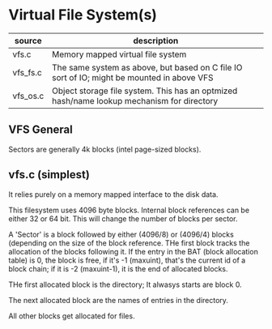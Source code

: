# Virtual File System(s)

| source | description |
|----|----|
| vfs.c | Memory mapped virtual file system  |
| vfs_fs.c | The same system as above, but based on C file IO sort of IO; might be mounted in above VFS |
| vfs_os.c | Object storage file system.  This has an optmized hash/name lookup mechanism for directory |


## VFS General

Sectors are generally 4k blocks (intel page-sized blocks).

## vfs.c (simplest)

It relies purely on a memory mapped interface to the disk data.

This filesystem uses 4096 byte blocks.  Internal block references can be either 32 or 64 bit.   This 
will change the number of blocks per sector.

A 'Sector' is a block followed by either (4096/8) or (4096/4) blocks (depending on the size of the 
block reference.  THe first block tracks the allocation of the blocks following it.  If the entry in 
the BAT (block allocation table) is 0, the block is free, if it's -1 (maxuint), that's the current id of a 
block chain; if it is -2 (maxuint-1), it is the end of allocated blocks.

THe first allocated block is the directory;  It alwasys starts are block 0.

The next allocated block are the names of entries in the directory.

All other blocks get allocated for files.



